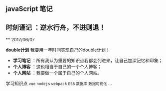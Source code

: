 ## javaScript 笔记
## 时刻谨记 ：逆水行舟，不进则退！

** 2017/06/07 

**double计划** 我要用一年时间实现自己的double计划！
 
- **学习笔记** ：所有我认为重要的知识点我都会列进来，让自己加深记忆和印象；
- **个人博客** ：这也相当于自己的一个个人博客；
- **个人网站** ：我要做一个属于自己的个人网站。

学习知识点 `vue` `nodejs` `webpack` `ES6` `数据库` `数据可视化` ...